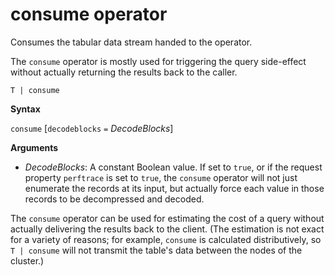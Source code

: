 # consume operator

Consumes the tabular data stream handed to the operator. 

The `consume` operator is mostly used for triggering the query side-effect without actually returning
the results back to the caller.

<!-- csl -->
```
T | consume
```

**Syntax**

`consume` [`decodeblocks` `=` *DecodeBlocks*]

**Arguments**

* *DecodeBlocks*: A constant Boolean value. If set to `true`, or if the request
  property `perftrace` is set to `true`, the `consume` operator will not just
  enumerate the records at its input, but actually force each value in those
  records to be decompressed and decoded.

The `consume` operator can be used for estimating the
cost of a query without actually delivering the results back to the client.
(The estimation is not exact for a variety of reasons; for example, `consume`
is calculated distributively, so `T | consume` will not transmit the table's
data between the nodes of the cluster.)

<!--
* *WithStats*: A constant Boolean value. If set to `true` (or if the global
  property `perftrace` is set), the operator will return a single
  row with a single column called `Stats` of type `dynamic` holding the statistics
  of the data source fed to the `consume` operator.
-->
